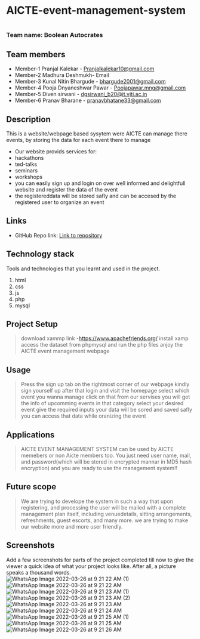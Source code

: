# AICTE-event-management-system
# 

### Team name: Boolean Autocrates

## Team members
* Member-1 Pranjal Kalekar - Pranjalkalekar10@gmail.com
* Member-2 Madhura Deshmukh- Email
* Member-3 Kunal Nitin Bhargude - bhargude2001@gmail.com
* Member-4 Pooja Dnyaneshwar Pawar  - Poojapawar.mng@gmail.com
* Member-5 Diven sirwani - dgsirwani_b20@it.vjti.ac.in
* Member-6 Pranav Bharane - pranavbhatane33@gmail.com


## Description
This is a website/webpage based sysytem were AICTE can manage there events, by storing the data for each event there to manage
* Our website provids services for:
* hackathons
* ted-talks
* seminars
* workshops
* you can easily sign up and login on over well informed and delightfull website and register the data of the event 
* the registereddata will be stored safly and can be accesed by the registered user to organize an event


## Links
* GitHub Repo link: [Link to repository](https://github.com/Pranjal10052000/AICTE-event-management-system/edit/main/README.md)

## Technology stack

Tools and technologies that you learnt and used in the project.

1. html
2. css
3. js
4. php
5. mysql

## Project Setup
>download xammp link -https://www.apachefriends.org/
>install xamp
>access the dataset from phpmysql
>and run the php files
>anjoy the AICTE event management webpage

## Usage
> Press the sign up tab on the rightmost corner of our webpage
> kindly sign yourself up 
> after that login and visit the homepage
> select which event you wanna manage
> click on that from our servises
> you will get the info of upcomming events in that category
> select your desired event
> give the required inputs
> your data will be sored and saved safly
> you can access that data while oranizing the event

## Applications
>AICTE EVENT MANAGEMENT SYSTEM can be used by AICTE memebers or non Aicte members too.
>You just need user name, mail, and password(which will be stored in encrypted mannar in MD5 hash encryption)
>and you are ready to use the management system!!

## Future scope
>We are trying to develope the system in such a way that upon registering, and processing the user will be mailed with a complete management plan itself, including venuedetails, sitting arrangements, refreshments, guest escorts, and many more.
>we are trying to make our website more and more user friendly.

## Screenshots
Add a few screenshots for parts of the project completed till now to give the viewer a quick idea of what your project looks like. After all, a picture speaks a thousand words.
![WhatsApp Image 2022-03-26 at 9 21 22 AM (1)](https://user-images.githubusercontent.com/60231901/160224932-1f34e579-05e6-43a4-bedc-da3aefb4e176.jpeg)
![WhatsApp Image 2022-03-26 at 9 21 22 AM](https://user-images.githubusercontent.com/60231901/160224953-74f420eb-2736-47ab-899b-fcce1ca7d5e0.jpeg)
![WhatsApp Image 2022-03-26 at 9 21 23 AM (1)](https://user-images.githubusercontent.com/60231901/160224956-c915dc37-ecbd-4d26-b6ce-e051265956b0.jpeg)
![WhatsApp Image 2022-03-26 at 9 21 23 AM (2)](https://user-images.githubusercontent.com/60231901/160224961-18daea06-8fe0-4e19-8bdf-81dbea16d8d7.jpeg)
![WhatsApp Image 2022-03-26 at 9 21 23 AM](https://user-images.githubusercontent.com/60231901/160224963-5c7676ad-bd29-4bf2-b7a3-ebf9c19c0626.jpeg)
![WhatsApp Image 2022-03-26 at 9 21 24 AM](https://user-images.githubusercontent.com/60231901/160224966-25a80392-adf2-422b-98f0-30cb7154b507.jpeg)
![WhatsApp Image 2022-03-26 at 9 21 25 AM (1)](https://user-images.githubusercontent.com/60231901/160224968-86d68bb0-972f-4835-ba95-dd4813aa0b33.jpeg)
![WhatsApp Image 2022-03-26 at 9 21 25 AM](https://user-images.githubusercontent.com/60231901/160224973-8ac1e21f-aaa7-40e9-a799-ed0188ad2da7.jpeg)
![WhatsApp Image 2022-03-26 at 9 21 26 AM](https://user-images.githubusercontent.com/60231901/160224974-70a33b6f-5a45-4290-9fc2-372416136779.jpeg)

